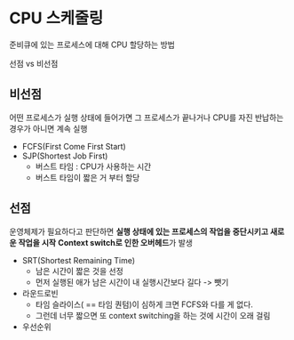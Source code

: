 # CPU 스케줄링
준비큐에 있는 프로세스에 대해 CPU 할당하는 방법

선점 vs 비선점
## 비선점
어떤 프로세스가 실행 상태에 들어가면 그 프로세스가 끝나거나 CPU를 자진 반납하는 경우가 아니면 계속 실행

- FCFS(First Come First Start)
- SJP(Shortest Job First)
	- 버스트 타임 : CPU가 사용하는 시간
	- 버스트 타임이 짧은 거 부터 할당
## 선점
운영체제가 필요하다고 판단하면 **실행 상태에 있는 프로세스의 작업을 중단시키고 새로운 작업을 시작**
**Context switch로 인한 오버헤드**가 발생

- SRT(Shortest Remaining Time)
	- 남은 시간이 짧은 것을 선정
	- 먼저 실행된 애가 남은 시간이 내 실행시간보다 길다 -> 뺏기
- 라운드로빈
	- 타임 슬라이스( == 타임 퀀텀)이 심하게 크면 FCFS와 다를 게 없다.
	- 그런데 너무 짧으면 또 context switching을 하는 것에 시간이 오래 걸림
- 우선순위